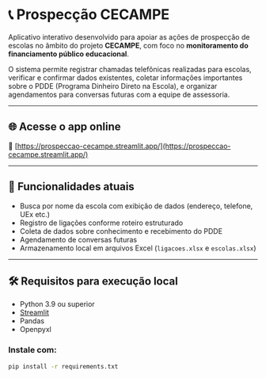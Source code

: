 # 📞 Prospecção CECAMPE

Aplicativo interativo desenvolvido para apoiar as ações de prospecção de escolas no âmbito do projeto **CECAMPE**, com foco no **monitoramento do financiamento público educacional**.

O sistema permite registrar chamadas telefônicas realizadas para escolas, verificar e confirmar dados existentes, coletar informações importantes sobre o PDDE (Programa Dinheiro Direto na Escola), e organizar agendamentos para conversas futuras com a equipe de assessoria.

---

## 🌐 Acesse o app online

🔗 [https://prospeccao-cecampe.streamlit.app/](https://prospeccao-cecampe.streamlit.app/)

---

## 🚀 Funcionalidades atuais

- Busca por nome da escola com exibição de dados (endereço, telefone, UEx etc.)
- Registro de ligações conforme roteiro estruturado
- Coleta de dados sobre conhecimento e recebimento do PDDE
- Agendamento de conversas futuras
- Armazenamento local em arquivos Excel (`ligacoes.xlsx` e `escolas.xlsx`)

---

## 🛠️ Requisitos para execução local

- Python 3.9 ou superior
- [Streamlit](https://streamlit.io/)
- Pandas
- Openpyxl

### Instale com:

```bash
pip install -r requirements.txt
